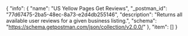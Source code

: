 {
  "info": {
    "name": "US Yellow Pages Get Reviews",
    "_postman_id": "77d67475-2ba5-48ec-8a73-e2d4db255146",
    "description": "Returns all available user reviews for a given business listing.",
    "schema": "https://schema.getpostman.com/json/collection/v2.0.0/"
  },
  "item": []
}